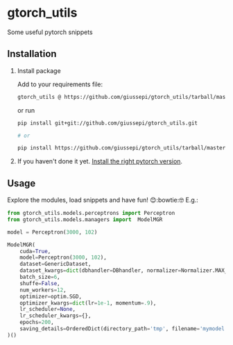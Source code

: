 # gtorch_utils

Some useful pytorch snippets

## Installation

1. Install package

	Add to your requirements file:

	``` bash
	gtorch_utils @ https://github.com/giussepi/gtorch_utils/tarball/master
	```

	or run

	``` bash
	pip install git+git://github.com/giussepi/gtorch_utils.git

	# or

	pip install https://github.com/giussepi/gtorch_utils/tarball/master
	```

2. If you haven't done it yet. [Install the right pytorch version](https://pytorch.org/).


## Usage

Explore the modules, load snippets and have fun! :blush::bowtie::nerd_face: E.g.:

```python
from gtorch_utils.models.perceptrons import Perceptron
from gtorch_utils.models.managers import  ModelMGR

model = Perceptron(3000, 102)

ModelMGR(
    cuda=True,
    model=Perceptron(3000, 102),
    dataset=GenericDataset,
    dataset_kwargs=dict(dbhandler=DBhandler, normalizer=Normalizer.MAX_NORM, val_size=.1),
    batch_size=6,
    shuffe=False,
    num_workers=12,
    optimizer=optim.SGD,
    optimizer_kwargs=dict(lr=1e-1, momentum=.9),
    lr_scheduler=None,
    lr_scheduler_kwargs={},
    epochs=200,
    saving_details=OrderedDict(directory_path='tmp', filename='mymodel.pth')
)()
```
